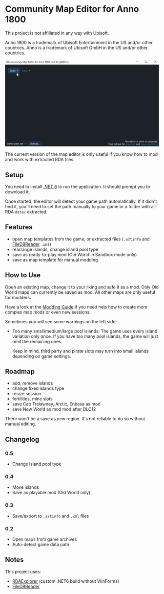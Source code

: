 ﻿# Community Map Editor for Anno 1800

This project is not affiliated in any way with Ubisoft.

Anno 1800 is a trademark of Ubisoft Entertainment in the US and/or other countries.
Anno is a trademark of Ubisoft GmbH in the US and/or other countries.

![](./doc/export-as-mod.gif)

The current version of the map editor is only useful if you know how to mod and work with extracted RDA files.

## Setup

You need to install [.NET 6](https://dotnet.microsoft.com/en-us/download/dotnet/6.0) to run the application.
It should prompt you to download it.

Once started, the editor will detect your game path automatically.
If it didn't find it, you'll need to set the path manually to your game or a folder with all RDA `data/` extracted.

## Features

- open map templates from the game, or extracted files (`.a7tinfo` and [FileDBReader](https://github.com/anno-mods/FileDBReader) `.xml`)
- rearrange islands, change island pool type
- save as ready-to-play mod (Old World in Sandbox mode only)
- save as map template for manual modding

## How to Use

Open an existing map, change it to your liking and safe it as a mod.
Only Old World maps can currently be saved as mod.
All other maps are only useful for modders.

Have a look at the [Modding Guide](https://github.com/anno-mods/modding-guide) if you need help how to create more complex map mods or even new sessions.

Sometimes you will see some warnings on the left side:

- Too many small/medium/large pool islands: The game uses every island variation only once.
  If you have too many pool islands, the game will just omit the remaining ones.

  Keep in mind, third party and pirate slots may turn into small islands depending on game settings.

## Roadmap

- add, remove islands
- change fixed islands type
- resize session
- fertilities, mine slots
- save Cap Trelawney, Arctic, Enbesa as mod
- save New World as mod mod after DLC12

There won't be a save as new region.
It's not reliable to do so without manual editing.

## Changelog

### 0.5

- Change island pool type

### 0.4

- Move islands
- Save as playable mod (Old World only)

### 0.3

- Save/export to `.a7tinfo` and `.xml` files

### 0.2

- Open maps from game archives
- Auto-detect game data path

## Notes

This project uses:
- [RDAExplorer](https://github.com/jakobharder/RDAExplorer) (custom .NET6 build without WinForms)
- [FileDBReader](https://github.com/anno-mods/FileDBReader)
